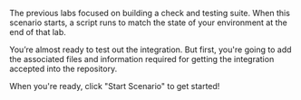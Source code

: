 The previous labs focused on building a check and testing suite. When this scenario starts, a script runs to match the state of your environment at the end of that lab.

You’re almost ready to test out the integration. But first, you're going to add the associated files and information required for getting the integration accepted into the repository.

When you're ready, click "Start Scenario" to get started!
